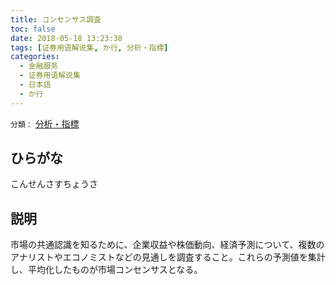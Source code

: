 ```yaml
---
title: コンセンサス調査
toc: false
date: 2018-05-18 13:23:38
tags: [证券用语解说集, か行, 分析・指標]
categories:
  - 金融服务
  - 证券用语解说集
  - 日本語
  - か行
---
```


`分類：` [分析・指標](/tags/分析・指標/)

## ひらがな

こんせんさすちょうさ

## 説明

市場の共通認識を知るために、企業収益や株価動向、経済予測について、複数のアナリストやエコノミストなどの見通しを調査すること。これらの予測値を集計し、平均化したものが市場コンセンサスとなる。
